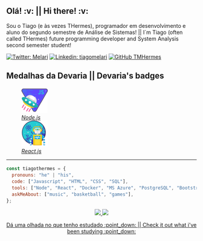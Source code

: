 <h2>Olá! :v: || Hi there! :v:</h2>

  <p>
    Sou o Tiago (e às vezes THermes), programador em desenvolvimento e aluno do segundo semestre de Análise de Sistemas! || I´m Tiago        (often called THermes) future programming developer and System Analysis second semester student!
  </p>

[![Twitter: Melari](https://img.shields.io/twitter/follow/Melari?style=social)](https://twitter.com/Melari)
[![Linkedin: tiagomelari](https://img.shields.io/badge/-tiagomelari-blue?style=flat-square&logo=Linkedin&logoColor=white&link=https://www.linkedin.com/in/tiagomelari/)](https://www.linkedin.com/in/tiago-melari-81793862/)
[![GitHub TMHermes](https://img.shields.io/github/followers/tmhermes?label=follow&style=social)](https://github.com/TMHermes)


<h2> Medalhas da Devaria || Devaria's badges </h2>
  <div style="display: inline_block">
    <figure>
    <img src= "https://github.com/TMHermes/TMHermes/blob/main/imgs/node.png" width="70" alt= "Node.js">
    <figcaption><a href= "https://www.devaria.com.br/conquistas/2/d4796f314d51468485b25e6f8eb21086"><em>Node.js</em></a></figcaption>
    <img src= "https://github.com/TMHermes/TMHermes/blob/main/imgs/react.png" width="70" alt= "React.js">
    <figcaption><a href= "https://www.devaria.com.br/conquistas/3/a44134bc07c04c058e2d11a1d9c2dfc0"><em>React.js</em></a></figcaption>
  </div>
  
---
  
```javascript
const tiagothermes = {
  pronouns: "he" | "his",
  code: ["Javascript", "HTML", "CSS", "SQL"],
  tools: ["Node", "React", "Docker", "MS Azure", "PostgreSQL", "Bootstrap", "jQuery", "Redux", "MongoDB", "Ajax"],
  askMeAbout: ["music", "basketball", "games"],
};

```

<div align="center">
  <a href="https://github.com/TMHermes">
  <img height="180em" src="https://github-readme-stats.vercel.app/api?username=TMHermes&show_icons=true&theme=gotham&include_all_commits=true&count_private=true"/>
  <img height="180em" src="https://github-readme-stats.vercel.app/api/top-langs/?username=TMHermes&layout=compact&langs_count=7&theme=gotham"/>
</div>

<p align="center">
Dá uma olhada no que tenho estudado :point_down:   ||   Check it out what i've been studying :point_down:   
</p>
